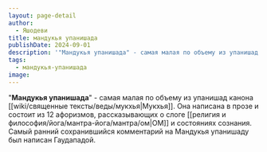 ```yaml
---
layout: page-detail
author:
  - Яшодеви
title: мандукья упанишада
publishDate: 2024-09-01
description: '"Мандукья упанишада" - самая малая по объему из упанишад канона Мукхья. Она написана в прозе и состоит из 12 афоризмов, рассказывающих о слоге ОМ и состояниях сознания. Самый ранний сохранившийся комментарий на Мандукья упанишаду был написан Гаудападой.'
tags:
  - мандукья-упанишада
image:
---
```

"**Мандукья упанишада**" - самая малая по объему из упанишад канона [[wiki/священные тексты/веды/мукхья|Мукхья]]. Она написана в прозе и состоит из 12 афоризмов, рассказывающих о слоге [[религия и философия/йога/мантра-йога/мантра/ом|ОМ]] и состояниях сознания. Самый ранний сохранившийся комментарий на Мандукья упанишаду был написан Гаудападой.

